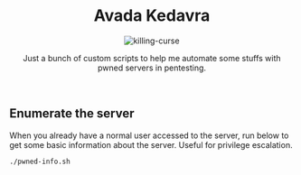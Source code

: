 <h1 align="center">Avada Kedavra</h1>
<p align="center">
  <img src="https://github.com/the-robot/avada-kedavra/blob/master/images/curse.gif?raw=true" alt="killing-curse"/>
</p>

<p align="center">Just a bunch of custom scripts to help me automate some stuffs with pwned servers in pentesting.</p>

<br/>

## Enumerate the server
When you already have a normal user accessed to the server, run below to get some basic information about the server. Useful for privilege escalation.

```bash
./pwned-info.sh
```
